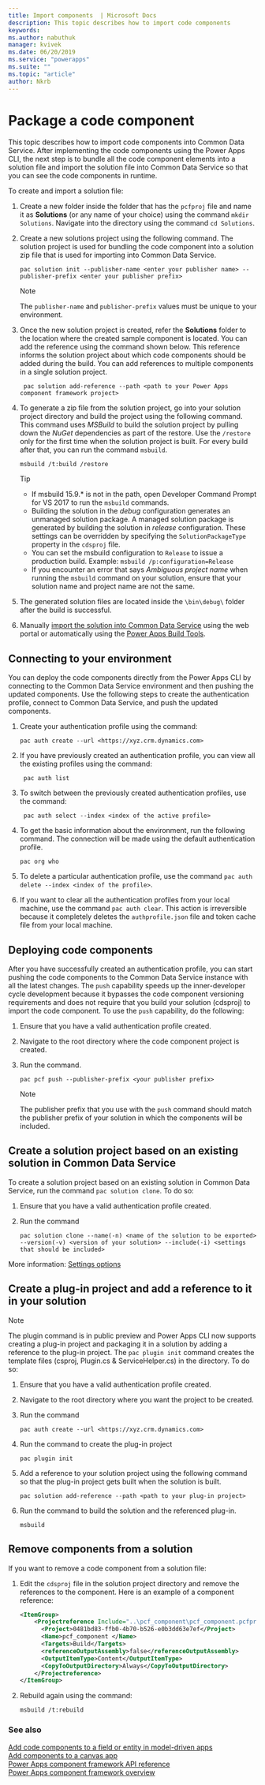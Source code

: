 ```yaml
---
title: Import components  | Microsoft Docs
description: This topic describes how to import code components
keywords:
ms.author: nabuthuk
manager: kvivek
ms.date: 06/20/2019
ms.service: "powerapps"
ms.suite: ""
ms.topic: "article"
author: Nkrb
---
```


# Package a code component

This topic describes how to import code components into Common Data Service. After implementing the code components using the Power Apps CLI, the next step is to bundle all the code component elements into a solution file and import the solution file into Common Data Service so that you can see the code components in runtime.

To create and import a solution file:

1. Create a new folder inside the folder that has the `pcfproj` file and name it as **Solutions** (or any name of your choice) using the command `mkdir Solutions`. Navigate into the directory using the command `cd Solutions`.

2. Create a new solutions project using the following command. The solution project is used for bundling the code component into a solution zip file that is used for importing into Common Data Service.
   
   ```CLI
   pac solution init --publisher-name <enter your publisher name> --publisher-prefix <enter your publisher prefix>
   ```

   > [!NOTE]
   > The `publisher-name` and `publisher-prefix` values must be unique to your environment.
 
3. Once the new solution project is created, refer the **Solutions** folder to the location where the created sample component is located. You can add the reference using the command shown below. This reference informs the solution project about which code components should be added during the build. You can add references to multiple components in a single solution project.

   ```CLI   
    pac solution add-reference --path <path to your Power Apps component framework project>
   ```

3. To generate a zip file from the solution project, go into your solution project directory and build the project using the following command. This command uses *MSBuild* to build the solution project by pulling down the *NuGet* dependencies as part of the restore. Use the `/restore` only for the first time when the solution project is built. For every build after that, you can run the command `msbuild`.

   ```CLI
   msbuild /t:build /restore
   ```

    > [!TIP]
    > - If msbuild 15.9.* is not in the path, open Developer Command Prompt for VS 2017 to run the `msbuild` commands.
    > - Building the solution in the *debug* configuration generates an unmanaged solution package. A managed solution package is generated by building the solution in *release* configuration. These settings can be overridden by specifying the `SolutionPackageType` property in the `cdsproj` file.
    > - You can set the msbuild configuration to `Release` to issue a production build. Example: `msbuild /p:configuration=Release`
    > - If you encounter an error that says *Ambiguous project name* when running the `msbuild` command on your solution, ensure that your solution name and project name are not the same.

4. The generated solution files are located inside the `\bin\debug\` folder after the build is successful.
5. Manually [import the solution into Common Data Service](https://docs.microsoft.com/powerapps/maker/common-data-service/import-update-export-solutions) using the web portal or automatically using the [Power Apps Build Tools](https://marketplace.visualstudio.com/items?itemName=microsoft-IsvExpTools.PowerApps-BuildTools).

## Connecting to your environment

You can deploy the code components directly from the Power Apps CLI by connecting to the Common Data Service environment and then pushing the updated components. Use the following steps to create the authentication profile, connect to Common Data Service, and push the updated components. 
 
1. Create your authentication profile using the command: 
 
    ```CLI
    pac auth create --url <https://xyz.crm.dynamics.com> 
    ```
 
2. If you have previously created an authentication profile, you can view all the existing profiles using the command: 

   ```CLI
    pac auth list 
   ```
 
3. To switch between the previously created authentication profiles, use the command: 
   
   ```CLI
    pac auth select --index <index of the active profile>
    ``` 

4. To get the basic information about the environment, run the following command. The connection will be made using the default authentication profile. 

    ```CLI
    pac org who 
    ```
 
5. To delete a particular authentication profile, use the command `pac auth delete --index <index of the profile>`. 
6. If you want to clear all the authentication profiles from your local machine, use the command `pac auth clear`. This action is irreversible because it completely deletes the `authprofile.json` file and token cache file from your local machine. 

## Deploying code components 

After you have successfully created an authentication profile, you can start pushing the code components to the Common Data Service instance with all the latest changes. The `push` capability speeds up the inner-developer cycle development because it bypasses the code component versioning requirements and does not require that you build your solution (cdsproj) to import the code component. To use the `push` capability, do the following:

1. Ensure that you have a valid authentication profile created.
2. Navigate to the root directory where the code component project is created.
3. Run the command.

   ```CLI
   pac pcf push --publisher-prefix <your publisher prefix>
   ```

   > [!NOTE]
   > The publisher prefix that you use with the `push` command should match the publisher prefix of your solution in which the components will be included.

## Create a solution project based on an existing solution in Common Data Service

To create a solution project based on an existing solution in Common Data Service, run the command `pac solution clone`. To do so:

1. Ensure that you have a valid authentication profile created.
2. Run the command 

   ```CLI
   pac solution clone --name(-n) <name of the solution to be exported> --version(-v) <version of your solution> --include(-i) <settings that should be included>
   ```

More information: [Settings options](https://docs.microsoft.com/dotnet/api/microsoft.crm.sdk.messages.exportsolutionrequest?view=dynamics-general-ce-9)

## Create a plug-in project and add a reference to it in your solution 

> [!NOTE]
> The plugin command is in public preview and 
Power Apps CLI now supports creating a plug-in project and packaging it in a solution by adding a reference to the plug-in project. The `pac plugin init` command creates the template files (csproj, Plugin.cs & ServiceHelper.cs) in the directory. To do so: 

1. Ensure that you have a valid authentication profile created.
2. Navigate to the root directory where you want the project to be created.
3. Run the command 

     ```CLI
     pac auth create --url <https://xyz.crm.dynamics.com>
     ```
4. Run the command to create the plug-in project

    ```CLI
    pac plugin init
    ```

5. Add a reference to your solution project  using the following command so that the plug-in project gets built when the solution is built.

    ```CLI
    pac solution add-reference --path <path to your plug-in project>
    ```

6. Run the command to build the solution and the referenced plug-in.
    ```CLI
    msbuild
    ```

## Remove components from a solution

If you want to remove a code component from a solution file:

1. Edit the `cdsproj` file in the solution project directory and remove the references to the component. Here is an example of a component reference:

   ```XML
   <ItemGroup>
       <Projectreference Include="..\pcf_component\pcf_component.pcfproj">
         <Project>0481bd83-ffb0-4b70-b526-e0b3dd63e7ef</Project>
         <Name>pcf_component </Name>
         <Targets>Build</Targets>
         <referenceOutputAssembly>false</referenceOutputAssembly>
         <OutputItemType>Content</OutputItemType>
         <CopyToOutputDirectory>Always</CopyToOutputDirectory>
       </Projectreference>
   </ItemGroup>
   ```

2. Rebuild again using the command:
   
    ```CLI
    msbuild /t:rebuild
    ```

### See also

[Add code components to a field or entity in model-driven apps](add-custom-controls-to-a-field-or-entity.md)<br/>
[Add components to a canvas app](component-framework-for-canvas-apps.md#add-components-to-a-canvas-app)<br/>
[Power Apps component framework API reference](reference/index.md)<br/>
[Power Apps component framework overview](overview.md)
